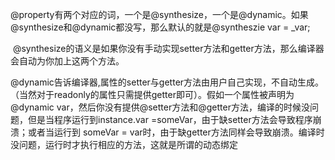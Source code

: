 @property有两个对应的词，一个是@synthesize，一个是@dynamic。如果@synthesize和@dynamic都没写，那么默认的就是@syntheszie var = \_var;

 @synthesize的语义是如果你没有手动实现setter方法和getter方法，那么编译器会自动为你加上这两个方法。

@dynamic告诉编译器,属性的setter与getter方法由用户自己实现，不自动生成。（当然对于readonly的属性只需提供getter即可）。假如一个属性被声明为@dynamic var，然后你没有提供@setter方法和@getter方法，编译的时候没问题，但是当程序运行到instance.var =someVar，由于缺setter方法会导致程序崩溃；或者当运行到 someVar = var时，由于缺getter方法同样会导致崩溃。编译时没问题，运行时才执行相应的方法，这就是所谓的动态绑定

